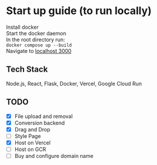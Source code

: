 # Start up guide (to run locally)

Install docker  
Start the docker daemon  
In the root directory run:  
```docker compose up --build```  
Navigate to [localhost 3000](http://localhost:3000/)  

## Tech Stack  
Node.js, React, Flask, Docker, Vercel, Google Cloud Run  

## TODO
- [x] File upload and removal
- [x] Conversion backend
- [x] Drag and Drop
- [ ] Style Page
- [x] Host on Vercel
- [ ] Host on GCR
- [ ] Buy and configure domain name
